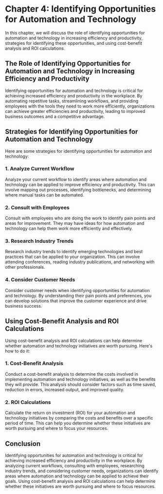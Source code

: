 Chapter 4: Identifying Opportunities for Automation and Technology
==================================================================

In this chapter, we will discuss the role of identifying opportunities for automation and technology in increasing efficiency and productivity, strategies for identifying these opportunities, and using cost-benefit analysis and ROI calculations.

The Role of Identifying Opportunities for Automation and Technology in Increasing Efficiency and Productivity
-------------------------------------------------------------------------------------------------------------

Identifying opportunities for automation and technology is critical for achieving increased efficiency and productivity in the workplace. By automating repetitive tasks, streamlining workflows, and providing employees with the tools they need to work more efficiently, organizations can achieve greater efficiencies and productivity, leading to improved business outcomes and a competitive advantage.

Strategies for Identifying Opportunities for Automation and Technology
----------------------------------------------------------------------

Here are some strategies for identifying opportunities for automation and technology:

### 1. Analyze Current Workflow

Analyze your current workflow to identify areas where automation and technology can be applied to improve efficiency and productivity. This can involve mapping out processes, identifying bottlenecks, and determining where manual tasks can be automated.

### 2. Consult with Employees

Consult with employees who are doing the work to identify pain points and areas for improvement. They may have ideas for how automation and technology can help them work more efficiently and effectively.

### 3. Research Industry Trends

Research industry trends to identify emerging technologies and best practices that can be applied to your organization. This can involve attending conferences, reading industry publications, and networking with other professionals.

### 4. Consider Customer Needs

Consider customer needs when identifying opportunities for automation and technology. By understanding their pain points and preferences, you can develop solutions that improve the customer experience and drive business success.

Using Cost-Benefit Analysis and ROI Calculations
------------------------------------------------

Using cost-benefit analysis and ROI calculations can help determine whether automation and technology initiatives are worth pursuing. Here's how to do it:

### 1. Cost-Benefit Analysis

Conduct a cost-benefit analysis to determine the costs involved in implementing automation and technology initiatives, as well as the benefits they will provide. This analysis should consider factors such as time saved, reduction in errors, increased output, and improved quality.

### 2. ROI Calculations

Calculate the return on investment (ROI) for your automation and technology initiatives by comparing the costs and benefits over a specific period of time. This can help you determine whether these initiatives are worth pursuing and where to focus your resources.

Conclusion
----------

Identifying opportunities for automation and technology is critical for achieving increased efficiency and productivity in the workplace. By analyzing current workflows, consulting with employees, researching industry trends, and considering customer needs, organizations can identify areas where automation and technology can be applied to achieve their goals. Using cost-benefit analysis and ROI calculations can help determine whether these initiatives are worth pursuing and where to focus resources.
